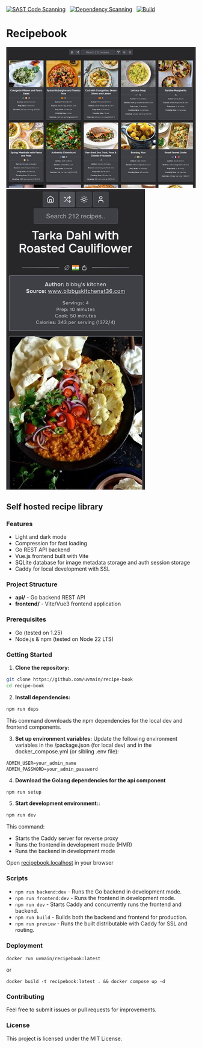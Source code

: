 

[![SAST Code Scanning](https://github.com/uvmain/recipe-book/actions/workflows/sast.yml/badge.svg)](https://github.com/uvmain/recipe-book/actions/workflows/sast.yml)
&nbsp;
[![Dependency Scanning](https://github.com/uvmain/recipe-book/actions/workflows/dependency-scan.yml/badge.svg)](https://github.com/uvmain/recipe-book/actions/workflows/dependency-scan.yml)
&nbsp;
[![Build](https://github.com/uvmain/recipe-book/actions/workflows/build.yml/badge.svg)](https://github.com/uvmain/recipe-book/actions/workflows/build.yml)

# Recipebook
![Recipebook screenshot](./docs/assets/screenshot_2025-10-06_084700.jpeg)
![Mobile screenshot](./docs/assets/recipebook.localhost_recipe_sour-and-hot-flower-tofu-soup-suanla-douhua-tang(iphone_14_pro_max).jpeg)

## Self hosted recipe library

### Features

- Light and dark mode
- Compression for fast loading
- Go REST API backend
- Vue.js frontend built with Vite
- SQLite database for image metadata storage and auth session storage
- Caddy for local development with SSL

### Project Structure

- **api/** - Go backend REST API
- **frontend/** - Vite/Vue3 frontend application

### Prerequisites

- Go (tested on 1.25)
- Node.js & npm (tested on Node 22 LTS)

### Getting Started

1. **Clone the repository:**

```bash
git clone https://github.com/uvmain/recipe-book
cd recipe-book
```

2. **Install dependencies:**
```bash
npm run deps
```
This command downloads the npm dependencies for the local dev and frontend components.

3. **Set up environment variables:**
Update the following environment variables in the /package.json (for local dev) and in the docker_compose.yml (or sibling .env file):
```plaintext
ADMIN_USER=your_admin_name
ADMIN_PASSWORD=your_admin_password
```

4. **Download the Golang dependencies for the api component**
```bash
npm run setup
```

5. **Start development environment::**
```bash
npm run dev
```
This command:
- Starts the Caddy server for reverse proxy
- Runs the frontend in development mode (HMR)
- Runs the backend in development mode

Open [recipebook.localhost](https://[recipebook.localhost) in your browser

### Scripts

- `npm run backend:dev` - Runs the Go backend in development mode.
- `npm run frontend:dev` - Runs the frontend in development mode.
- `npm run dev` - Starts Caddy and concurrently runs the frontend and backend.
- `npm run build` - Builds both the backend and frontend for production.
- `npm run preview` - Runs the built distributable with Caddy for SSL and routing.

### Deployment
```
docker run uvmain/recipebook:latest
```
or
```
docker build -t recipebook:latest . && docker compose up -d
```

### Contributing

Feel free to submit issues or pull requests for improvements.

### License

This project is licensed under the MIT License.